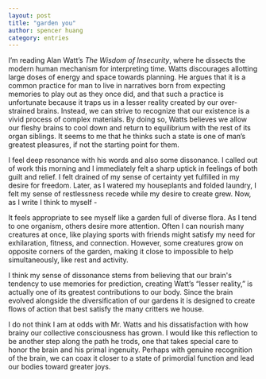 ```yaml
---
layout: post
title: "garden you"
author: spencer huang
category: entries
---
```


I’m reading Alan Watt’s *The Wisdom of Insecurity*, where he dissects the modern human mechanism for interpreting time. Watts discourages allotting large doses of energy and space towards planning. He argues that it is a common practice for man to live in narratives born from expecting memories to play out as they once did, and that such a practice is unfortunate because it traps us in a lesser reality created by our over-strained brains. Instead, we can strive to recognize that our existence is a vivid process of complex materials. By doing so, Watts believes we allow our fleshy brains to cool down and return to equilibrium with the rest of its organ siblings. It seems to me that he thinks such a state is one of man’s greatest pleasures, if not the starting point for them. 

I feel deep resonance with his words and also some dissonance. I called out of work this morning and I immediately felt a sharp uptick in feelings of both guilt and relief. I felt drained of my sense of certainty yet fulfilled in my desire for freedom. Later, as I watered my houseplants and folded laundry, I felt my sense of restlessness recede while my desire to create grew. Now, as I write I think to myself -

It feels appropriate to see myself like a garden full of diverse flora. As I tend to one organism, others desire more attention. Often I can nourish many creatures at once, like playing sports with friends might satisfy my need for exhilaration, fitness, and connection. However, some creatures grow on opposite corners of the garden, making it close to impossible to help simultaneously, like rest and activity. 

I think my sense of dissonance stems from believing that our brain's tendency to use memories for prediction, creating Watt’s “lesser reality,” is actually one of its greatest contributions to our body. Since the brain evolved alongside the diversification of our gardens it is designed to create flows of action that best satisfy the many critters we house. 

I do not think I am at odds with Mr. Watts and his dissatisfaction with how brainy our collective consciousness has grown. I would like this reflection to be another step along the path he trods, one that takes special care to honor the brain and his primal ingenuity. Perhaps with genuine recognition of the brain, we can coax it closer to a state of primordial function and lead our bodies toward greater joys. 